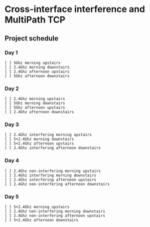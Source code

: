 # Cross-interface interference and MultiPath TCP

## Project schedule

### Day 1

```
[ ] 5Ghz morning upstairs
[ ] 2.4Ghz morning downstairs
[ ] 2.4Ghz afternoon upstairs
[ ] 5Ghz afternoon downstairs
```

### Day 2

```
[ ] 2.4Ghz morning upstairs
[ ] 5Ghz morning downstairs
[ ] 5Ghz afternoon upstairs
[ ] 2.4Ghz afternoon downstairs
```

### Day 3

```
[ ] 2.4Ghz interfering morning upstairs
[ ] 5+2.4Ghz morning downstairs
[ ] 5+2.4Ghz afternoon upstairs
[ ] 2.4Ghz interfering afternoon downstairs
```

### Day 4

```
[ ] 2.4Ghz non-interfering morning upstairs
[ ] 2.4Ghz interfering morning downstairs
[ ] 2.4Ghz interfering afternoon upstairs
[ ] 2.4Ghz non-interfering afternoon downstairs
```

### Day 5

```
[ ] 5+2.4Ghz morning upstairs
[ ] 2.4Ghz non-interfering morning downstairs
[ ] 2.4Ghz non-interfering afternoon upstairs
[ ] 5+2.4Ghz afternoon downstairs
```
